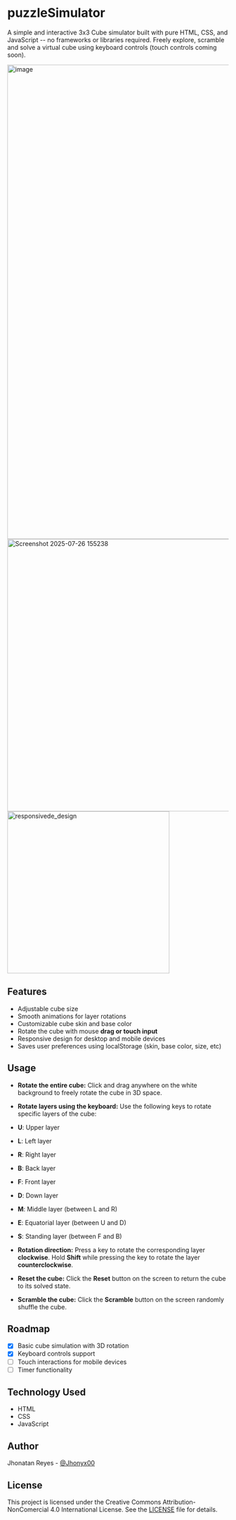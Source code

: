 ﻿# puzzleSimulator

A simple and interactive 3x3 Cube simulator built with pure HTML, CSS, and JavaScript -- no frameworks or libraries required.
Freely explore, scramble and solve a virtual cube using keyboard controls (touch controls coming soon).


<img width="1920" height="1080" alt="image" src="https://github.com/user-attachments/assets/ae6e22f2-9646-4e32-a331-013779563238" />

<img width="620" alt="Screenshot 2025-07-26 155238" src="https://github.com/user-attachments/assets/de6be3a5-270f-4dab-bed4-5f7fdc0f4008" />

<img width="369" alt="responsivede_design" src="https://github.com/user-attachments/assets/50c9da8f-b9b1-47cc-a4b1-5c11f9468927" />

## Features

- Adjustable cube size
- Smooth animations for layer rotations
- Customizable cube skin and base color
- Rotate the cube with mouse **drag or touch input**
- Responsive design for desktop and mobile devices
- Saves user preferences using localStorage (skin, base color, size, etc)

## Usage

- **Rotate the entire cube:** Click and drag anywhere on the white background to freely rotate the cube in 3D space.
- **Rotate layers using the keyboard:** Use the following keys to rotate specific layers of the cube:
- **U**: Upper layer
- **L**: Left layer
- **R**: Right layer
- **B**: Back layer
- **F**: Front layer
- **D**: Down layer
- **M**: Middle layer (between L and R)
- **E**: Equatorial layer (between U and D)
- **S**: Standing layer (between F and B)

- **Rotation direction:**
  Press a key to rotate the corresponding layer **clockwise**.
  Hold **Shift** while pressing the key to rotate the layer **counterclockwise**.

- **Reset the cube:**
  Click the **Reset** button on the screen to return the cube to its solved state.
- **Scramble the cube:**
  Click the **Scramble** button on the screen randomly shuffle the cube.

## Roadmap

- [x] Basic cube simulation with 3D rotation
- [x] Keyboard controls support 
- [ ] Touch interactions for mobile devices
- [ ] Timer functionality

## Technology Used

- HTML
- CSS
- JavaScript

## Author

Jhonatan Reyes - [@Jhonyx00](https://github.com/Jhonyx00)

## License

This project is licensed under the Creative Commons Attribution-NonComercial 4.0 International License.
See the [LICENSE](LICENSE) file for details.
